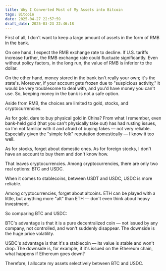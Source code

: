 ```yaml
---
title: Why I Converted Most of My Assets into Bitcoin
tags: Bitcoin
date: 2025-04-27 22:57:59
draft_date: 2025-03-23 22:46:18
---
```


First of all, I don't want to keep a large amount of assets in the form of RMB in the bank.

On one hand, I expect the RMB exchange rate to decline. If U.S. tariffs increase further, the RMB exchange rate could fluctuate significantly. Even without policy factors, in the long run, the value of RMB is inferior to the dollar.

On the other hand, money stored in the bank isn't really your own; it's the state's. Moreover, if your account gets frozen due to "suspicious activity," it would be very troublesome to deal with, and you'd have money you can't use. So, keeping money in the bank is not a safe option.

Aside from RMB, the choices are limited to gold, stocks, and cryptocurrencies.

As for gold, dare to buy physical gold in China? From what I remember, even bank-held gold (that you can't physically take out) has had rusting issues, so I'm not familiar with it and afraid of buying fakes — not very reliable. Especially given the "simple folk" reputation domestically — I know it too well.

As for stocks, forget about domestic ones. As for foreign stocks, I don't have an account to buy them and don't know how.

That leaves cryptocurrencies. Among cryptocurrencies, there are only two real options: BTC and USDC.

When it comes to stablecoins, between USDT and USDC, USDC is more reliable.

Among cryptocurrencies, forget about altcoins. ETH can be played with a little, but anything more "alt" than ETH — don't even think about heavy investment.

So comparing BTC and USDC: 

BTC's advantage is that it is a pure decentralized coin — not issued by any company, not controlled, and won't suddenly disappear. The downside is the huge price volatility.

USDC's advantage is that it's a stablecoin — its value is stable and won't drop. The downside is, for example, if it's issued on the Ethereum chain, what happens if Ethereum goes down?

Therefore, I allocate my assets selectively between BTC and USDC.

